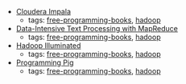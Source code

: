 * [Cloudera Impala](http://www.cloudera.com/content/www/en-us/resources/aboutcloudera/cloudera-impala-ebook.html)
    * tags: [free-programming-books](../tags/free-programming-books.md), [hadoop](../tags/hadoop.md)
* [Data-Intensive Text Processing with MapReduce](http://lintool.github.io/MapReduceAlgorithms/MapReduce-book-final.pdf)
    * tags: [free-programming-books](../tags/free-programming-books.md), [hadoop](../tags/hadoop.md)
* [Hadoop Illuminated](http://hadoopilluminated.com/index.html)
    * tags: [free-programming-books](../tags/free-programming-books.md), [hadoop](../tags/hadoop.md)
* [Programming Pig](http://chimera.labs.oreilly.com/books/1234000001811/index.html)
    * tags: [free-programming-books](../tags/free-programming-books.md), [hadoop](../tags/hadoop.md)
